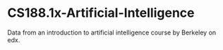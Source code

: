 # CS188.1x-Artificial-Intelligence
Data from an introduction to artificial intelligence course by Berkeley on edx.
